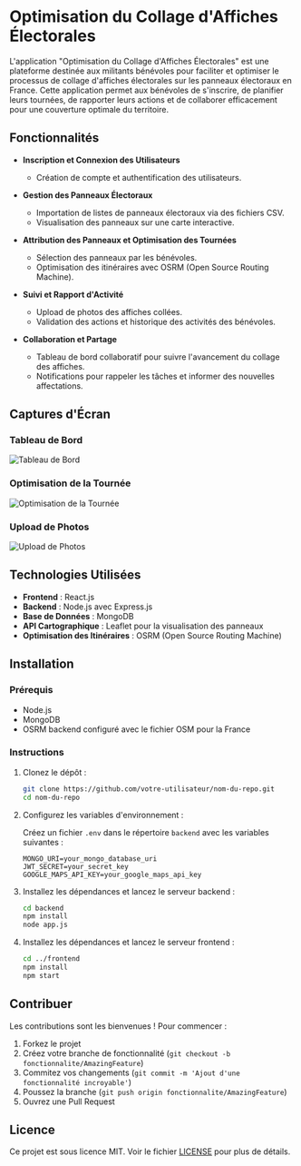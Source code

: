 # Optimisation du Collage d'Affiches Électorales

L'application "Optimisation du Collage d'Affiches Électorales" est une plateforme destinée aux militants bénévoles pour faciliter et optimiser le processus de collage d'affiches électorales sur les panneaux électoraux en France. Cette application permet aux bénévoles de s'inscrire, de planifier leurs tournées, de rapporter leurs actions et de collaborer efficacement pour une couverture optimale du territoire.

## Fonctionnalités

- **Inscription et Connexion des Utilisateurs**
  - Création de compte et authentification des utilisateurs.
  
- **Gestion des Panneaux Électoraux**
  - Importation de listes de panneaux électoraux via des fichiers CSV.
  - Visualisation des panneaux sur une carte interactive.

- **Attribution des Panneaux et Optimisation des Tournées**
  - Sélection des panneaux par les bénévoles.
  - Optimisation des itinéraires avec OSRM (Open Source Routing Machine).

- **Suivi et Rapport d'Activité**
  - Upload de photos des affiches collées.
  - Validation des actions et historique des activités des bénévoles.

- **Collaboration et Partage**
  - Tableau de bord collaboratif pour suivre l'avancement du collage des affiches.
  - Notifications pour rappeler les tâches et informer des nouvelles affectations.

## Captures d'Écran

### Tableau de Bord
![Tableau de Bord](https://via.placeholder.com/600x400)

### Optimisation de la Tournée
![Optimisation de la Tournée](https://via.placeholder.com/600x400)

### Upload de Photos
![Upload de Photos](https://via.placeholder.com/600x400)

## Technologies Utilisées

- **Frontend** : React.js
- **Backend** : Node.js avec Express.js
- **Base de Données** : MongoDB
- **API Cartographique** : Leaflet pour la visualisation des panneaux
- **Optimisation des Itinéraires** : OSRM (Open Source Routing Machine)

## Installation

### Prérequis

- Node.js
- MongoDB
- OSRM backend configuré avec le fichier OSM pour la France

### Instructions

1. Clonez le dépôt :

   ```bash
   git clone https://github.com/votre-utilisateur/nom-du-repo.git
   cd nom-du-repo
   ```

2. Configurez les variables d'environnement :

   Créez un fichier `.env` dans le répertoire `backend` avec les variables suivantes :

   ```plaintext
   MONGO_URI=your_mongo_database_uri
   JWT_SECRET=your_secret_key
   GOOGLE_MAPS_API_KEY=your_google_maps_api_key
   ```

3. Installez les dépendances et lancez le serveur backend :

   ```bash
   cd backend
   npm install
   node app.js
   ```

4. Installez les dépendances et lancez le serveur frontend :

   ```bash
   cd ../frontend
   npm install
   npm start
   ```

## Contribuer

Les contributions sont les bienvenues ! Pour commencer :

1. Forkez le projet
2. Créez votre branche de fonctionnalité (`git checkout -b fonctionnalite/AmazingFeature`)
3. Commitez vos changements (`git commit -m 'Ajout d'une fonctionnalité incroyable'`)
4. Poussez la branche (`git push origin fonctionnalite/AmazingFeature`)
5. Ouvrez une Pull Request

## Licence

Ce projet est sous licence MIT. Voir le fichier [LICENSE](LICENSE) pour plus de détails.
